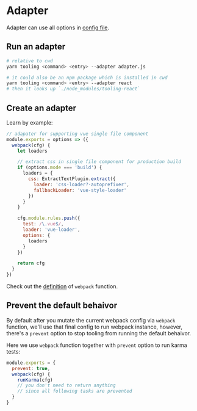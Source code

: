 # Adapter

Adapter can use all options in [config file](./config.md).

## Run an adapter

```bash
# relative to cwd
yarn tooling <command> <entry> --adapter adapter.js

# it could also be an npm package which is installed in cwd
yarn tooling <command> <entry> --adapter react
# then it looks up `./node_modules/tooling-react`
```

## Create an adapter

Learn by example:

```js
// adapater for supporting vue single file component
module.exports = options => ({
  webpack(cfg) {
    let loaders

    // extract css in single file component for production build
    if (options.mode === 'build') {
      loaders = {
        css: ExtractTextPlugin.extract({
          loader: 'css-loader?-autoprefixer',
          fallbackLoader: 'vue-style-loader'
        })
      }
    }

    cfg.module.rules.push({
      test: /\.vue$/,
      loader: 'vue-loader',
      options: {
        loaders
      }
    })

    return cfg
  }
})
```

Check out the [definition](./config.md#webpack) of `webpack` function.

## Prevent the default behaivor

By default after you mutate the current webpack config via `webpack` function, we'll use that final config to run webpack instance, however, there's a `prevent` option to stop tooling from running the default behaivor.

Here we use `webpack` function together with `prevent` option to run karma tests:

```js
module.exports = {
  prevent: true,
  webpack(cfg) {
    runKarma(cfg)
    // you don't need to return anything
    // since all following tasks are prevented
  }
}
```
